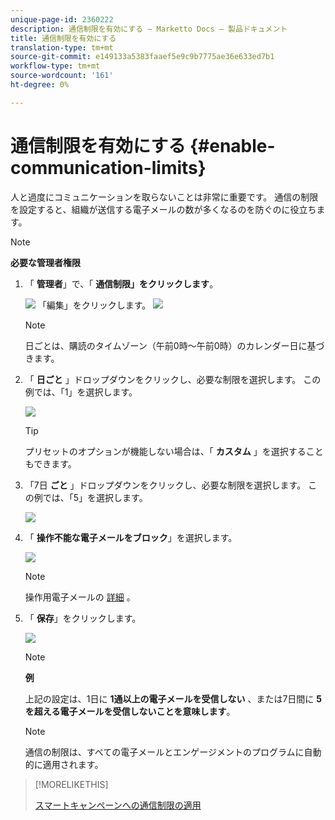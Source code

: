 ```yaml
---
unique-page-id: 2360222
description: 通信制限を有効にする — Marketto Docs — 製品ドキュメント
title: 通信制限を有効にする
translation-type: tm+mt
source-git-commit: e149133a5383faaef5e9c9b7775ae36e633ed7b1
workflow-type: tm+mt
source-wordcount: '161'
ht-degree: 0%

---
```



# 通信制限を有効にする {#enable-communication-limits}

人と過度にコミュニケーションを取らないことは非常に重要です。 通信の制限を設定すると、組織が送信する電子メールの数が多くなるのを防ぐのに役立ちます。

>[!NOTE]
>
>**必要な管理者権限**

1. 「 **管理者**」で、「 **通信制限」をクリックします**。

   ![](assets/image2014-9-18-15-3a53-3a37.png)
「編集」をクリックします。
   ![](assets/image2014-9-18-15-3a53-3a47.png)

   >[!NOTE]
   >
   >
   >日ごとは、購読のタイムゾーン（午前0時～午前0時）のカレンダー日に基づきます。

1. 「 **日ごと** 」ドロップダウンをクリックし、必要な制限を選択します。 この例では、「1」を選択します。

   ![](assets/three.png)

   >[!TIP]
   >
   >プリセットのオプションが機能しない場合は、「 **カスタム** 」を選択することもできます。

1. 「7日 **ごと** 」ドロップダウンをクリックし、必要な制限を選択します。 この例では、「5」を選択します。

   ![](assets/four.png)

1. 「 **操作不能な電子メールをブロック**」を選択します。

   ![](assets/five.png)

   >[!NOTE]
   >
   >操作用電子メールの [詳細](http://docs.marketo.com/display/DOCS/Make+an+Email+Operational) 。

1. 「 **保存**」をクリックします。

   ![](assets/six.png)

   >[!NOTE]
   >
   >**例**
   >
   >
   >上記の設定は、1日に **1通以上の電子メールを受信しない** 、または7日間に **5を超える電子メールを受信しないことを意味します**。

   >[!NOTE]
   >
   >
   >通信の制限は、すべての電子メールとエンゲージメントのプログラムに自動的に適用されます。

>[!MORELIKETHIS]
>
>[スマートキャンペーンへの通信制限の適用](../../../product-docs/core-marketo-concepts/smart-campaigns/using-smart-campaigns/apply-communication-limits-to-smart-campaign.md)

